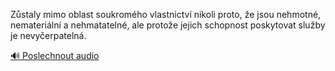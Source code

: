 
Zůstaly mimo oblast soukromého vlastnictví nikoli proto, že jsou nehmotné, nemateriální a nehmatatelné, ale protože jejich schopnost poskytovat služby je nevyčerpatelná.

[🔊 Poslechnout audio](/data/7-paragraphs/audio/chapter_129/para_009-Zstaly-mimo-oblast-soukromho-vlastnictv-nikoli.mp3)
